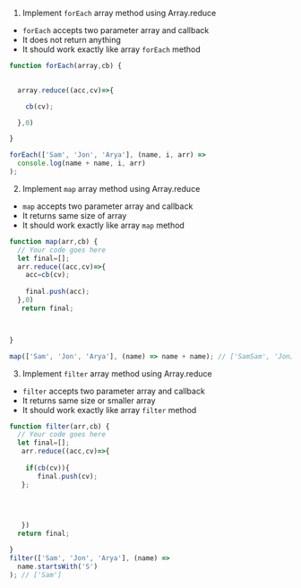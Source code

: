 1. Implement `forEach` array method using Array.reduce

- `forEach` accepts two parameter array and callback
- It does not return anything
- It should work exactly like array `forEach` method

```js
function forEach(array,cb) {

  
  array.reduce((acc,cv)=>{

    cb(cv); 

  },0)

}

forEach(['Sam', 'Jon', 'Arya'], (name, i, arr) =>
  console.log(name + name, i, arr)
);
```

2. Implement `map` array method using Array.reduce

- `map` accepts two parameter array and callback
- It returns same size of array
- It should work exactly like array `map` method

```js
function map(arr,cb) {
  // Your code goes here
  let final=[];
  arr.reduce((acc,cv)=>{
    acc=cb(cv);
    
    final.push(acc);
  },0)
   return final;



}

map(['Sam', 'Jon', 'Arya'], (name) => name + name); // ['SamSam', 'JonJon', 'AryaArya']
```

3. Implement `filter` array method using Array.reduce

- `filter` accepts two parameter array and callback
- It returns same size or smaller array
- It should work exactly like array `filter` method

```js
function filter(arr,cb) {
  // Your code goes here
  let final=[];
   arr.reduce((acc,cv)=>{
  
    if(cb(cv)){
       final.push(cv);
   };
  

   

   })
  return final;

}
filter(['Sam', 'Jon', 'Arya'], (name) =>
  name.startsWith('S')
); // ['Sam']
```

